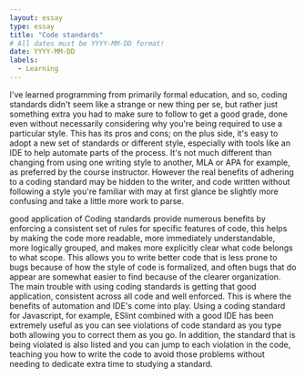 ```yaml
---
layout: essay
type: essay
title: "Code standards"
# All dates must be YYYY-MM-DD format!
date: YYYY-MM-DD
labels:
  - Learning
---
```


I've learned programming from primarily formal education, and so, coding standards didn't seem like a strange or new thing per se, but rather just something extra you had to make sure to follow to get a good grade, done even without necessarily considering why you're being required to use a particular style. This has its pros and cons; on the plus side, it's easy to adopt a new set of standards or different style, especially with tools like an IDE to help automate parts of the process. It's not much different than changing from using one writing style to another, MLA or APA for example, as preferred by the course instructor. However the real benefits of adhering to a coding standard may be hidden to the writer, and code written without following a style you're familiar with may at first glance be slightly more confusing and take a little more work to parse.

good application of Coding standards provide numerous benefits by enforcing a consistent set of rules for specific features of code, this helps by making the code more readable, more immediately understandable, more logically grouped, and makes more explicitly clear what code belongs to what scope. This allows you to write better code that is less prone to bugs because of how the style of code is formalized, and often bugs that do appear are somewhat easier to find because of the clearer organization.
The main trouble with using coding standards is getting that good application, consistent across all code and well enforced. This is where the benefits of automation and IDE's come into play. Using a coding standard for Javascript, for example, ESlint combined with a good IDE has been extremely useful as you can see violations of code standard as you type both allowing you to correct them as you go. In addition, the standard that is being violated is also listed and you can jump to each violation in the code, teaching you how to write the code to avoid those problems without needing to dedicate extra time to studying a standard.






